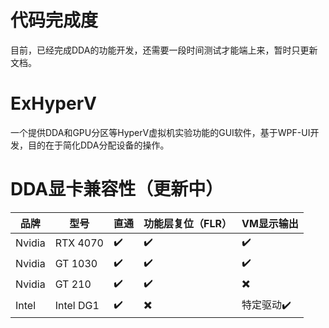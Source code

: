 # 代码完成度
目前，已经完成DDA的功能开发，还需要一段时间测试才能端上来，暂时只更新文档。

# ExHyperV
一个提供DDA和GPU分区等HyperV虚拟机实验功能的GUI软件，基于WPF-UI开发，目的在于简化DDA分配设备的操作。

# DDA显卡兼容性（更新中）
| 品牌 | 型号 | 直通 | 功能层复位（FLR） | VM显示输出 |
| -------- | -------- | -------- | -------- | -------- |
| Nvidia   | RTX 4070 |✔️ |✔️ | ✔️|
| Nvidia   | GT 1030 |✔️ |✔️ | ✔️|
| Nvidia   | GT 210 |✔️ | ✔️ | ✖️|
| Intel   |  Intel DG1 |✔️ | ✖️ | 特定驱动✔️|


